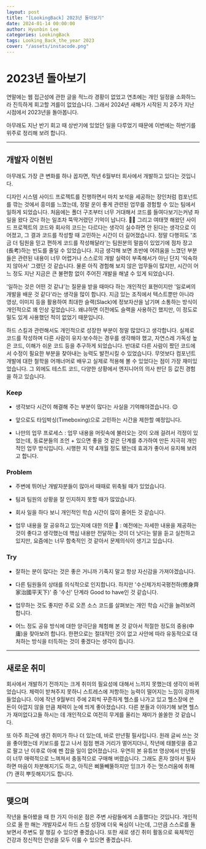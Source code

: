 ```yaml
---
layout: post
title: "[LookingBack] 2023년 돌아보기"
date: 2024-01-14 00:00:00
author: Hyunbin Lee
categories: LookingBack
tags: Looking_Back_the_year 2023
cover: "/assets/instacode.png"
---
```


# 2023년 돌아보기

연말에는 웹 접근성에 관한 글을 적느라 경황이 없었고 연초에는 개인 일정을 소화하느라 진득하게 회고할 겨를이 없었습니다. 그래서 2024년 새해가 시작된 지 2주가 지난 시점에서 2023년을 돌아봅니다. 

아무래도 지난 반기 회고 때 상반기에 있었던 일을 다루었기 때문에 이번에는 하반기를 위주로 정리해 보려 합니다. 

---

## 개발자 이현빈 

아무래도 가장 큰 변화를 하나 꼽자면, 작년 6월부터 회사에서 개발하고 있다는 것입니다. 

디자인 시스템 사이드 프로젝트를 진행하면서 마치 보석을 세공하는 장인처럼 컴포넌트를 깎는 것에서 흥미를 느꼈는데, 정말 운이 좋게 관련된 업무를 경험할 수 있는 팀에서 일하게 되었습니다. 처음에는 폴더 구조부터 너무 거대해서 코드를 들여다보기는커녕 파일을 왔다 갔다 하는 일조차 뚝딱거렸던 기억이 납니다. 😵‍💫 그리고 여태껏 해왔던 사이드 프로젝트의 코드와 회사의 코드는 다르다는 생각이 실수하면 안 된다는 생각으로 이어졌고, 그 결과 코드를 작성할 때 고민하는 시간이 더 길어졌습니다. 정말 다행히도 '조금 더 팀원을 믿고 편하게 코드를 작성해달라'는 팀원분의 말씀이 있었기에 점차 장고(長考)하는 빈도를 줄일 수 있었습니다. 지금 생각해 보면 초반에 어려움을 느꼈던 부분들은 관련된 내용이 너무 어렵거나 스스로의 개발 실력이 부족해서가 아닌 단지 '익숙하지 않아서' 그랬던 것 같습니다. 물론 아직 경험해 보지 않은 업무들이 많지만, 시간이 어느 정도 지난 지금은 큰 불편함 없이 주어진 개발을 해낼 수 있게 되었습니다. 

'일하는 것은 어떤 것 같냐'는 질문을 받을 때마다 하는 개인적인 표현이지만 '일로써의 개발을 배운 것 같다'라는 생각을 많이 합니다. 지금 있는 조직에서 텍스트뿐만 아니라 영상, 이미지 등을 활용하여 최대한 슬랙(Slack)에 정보자산을 남기며 소통하는 방식이 개인적으로 꽤 인상 깊었습니다. 왜냐하면 이전에도 슬랙을 사용하긴 했지만, 이 정도로 밀도 있게 사용했던 적이 없었기 때문입니다. 

하드 스킬과 관련해서도 개인적으로 성장한 부분이 정말 많았다고 생각합니다. 실제로 코드를 작성하며 다른 사람이 유지·보수하는 경우를 생각해야 했고, 자연스레 가독성 높은 코드, 이해가 쉬운 코드 등을 추구하게 되었습니다. 반대로 다른 사람이 짰던 코드에서 수정이 필요한 부분을 찾아내는 능력도 발전시킬 수 있었습니다. 무엇보다 컴포넌트 개발에 대한 철학을 어깨너머로 배우고 실제로 적용해 볼 수 있었다는 점이 가장 재미있었습니다. 그 외에도 테스트 코드, 다양한 상황에서 엔지니어의 의사 판단 등 값진 경험을 하고 있습니다. 


### Keep

- 생각보다 시간이 해결해 주는 부분이 많다는 사실을 기억해야겠습니다. 😌

- 앞으로도 타임박싱(Timeboxing)으로 고민하는 시간을 제한할 예정입니다. 

- 나만의 업무 프로세스 : 업무 내용을 머릿속에 불러오는 것이 오래 걸려서 걱정이 있었는데, 동료분들의 조언 + 있으면 좋을 것 같은 단계를 추가하여 만든 지극히 개인적인 업무 방식입니다. 시행한 지 약 4개월 정도 됐는데 효과가 좋아서 유지해 보려고 합니다. 


### Problem

- 주변에 뛰어난 개발자분들이 많아서 때때로 위축될 때가 있었습니다. 

- 팀과 팀원의 상황을 잘 인지하지 못할 때가 많았습니다. 

- 회사 일을 하다 보니 개인적인 학습 시간이 많이 줄어든 것 같습니다. 

- 업무 내용을 잘 공유하고 있는지에 대한 의문 🤔 : 예전에는 자세한 내용을 제공하는 것이 좋다고 생각했는데 핵심 내용만 전달하는 것이 더 낫다는 말을 듣고 실천하고 있지만, 요즘에는 너무 함축적인 것 같아서 문제의식이 생기고 있습니다. 

### Try 

- 잘하는 분이 많다는 것은 좋은 거니까 기죽지 말고 항상 자신감을 가져야겠습니다. 

- 다른 팀원들의 상태를 의식적으로 인지합니다. 하지만 '수신제가치국평천하(修身齊家治國平天下)' 중 '수신' 단계라 Good to have인 것 같습니다.

- 업무하는 것도 좋지만 주로 오픈 소스 코드를 살펴보는 개인 학습 시간을 늘려보려 합니다. 

- 어느 정도 공유 방식에 대한 양극단을 체험해 본 것 같아서 적절한 정도의 중용(中庸)을 찾아보려 합니다. 한편으로는 절대적인 것이 없고 사안에 따라 유동적으로 대처하는 방식을 터득하는 것이 좋겠다는 생각이 듭니다. 

---

## 새로운 취미

회사에서 개발하기 전까지는 크게 취미의 필요성에 대해서 느끼지 못했는데 생각이 바뀌었습니다. 체력이 받쳐주지 못하니 스트레스에 저항하는 능력이 떨어지는 느낌이 강하게 들었습니다. 이에 작년 9월부터 주에 2회씩 꾸준하게 헬스를 나가고 있고 헬스장에 쓴 돈이 아깝지 않을 만큼 체력이 눈에 띄게 좋아졌습니다. 다른 분들과 이야기해 보면 헬스가 재미없다고들 하시는 데 개인적으로 여전히 무게를 올리는 재미가 쏠쏠한 것 같습니다. 

또 아주 최근에 생긴 취미가 하나 더 있는데, 바로 만년필 필사입니다. 원래 글씨 쓰는 것을 좋아했는데 키보드를 잡고 나서 점점 펜과 거리가 멀어지더니, 작년에 태블릿을 중고로 팔고 난 이후로 아예 펜 잡을 일이 없어졌습니다. 우연히 본 유튜브 영상에서 만년필이 너무 매력적으로 느껴져서 충동적으로 구매해 버렸습니다. 그래도 혼자 앉아서 필사하면 마음이 차분해지기도 하고, 아직은 삐뚤빼뚤하지만 잉크가 주는 멋스러움에 취해(?) 괜히 뿌듯해지기도 합니다. 

---

## 맺으며 

작년을 돌아봤을 때 한 가지 아쉬운 점은 주변 사람들에게 소홀했다는 것입니다. 개인적으로 올 한 해는 개발자로서 하드 스킬 성장에 더욱 욕심이 나는데, 그만큼 스스로를 돌보면서 주변도 잘 챙길 수 있으면 좋겠습니다. 또한 새로 생긴 취미 활동으로 육체적인 건강과 정신적인 안녕을 모두 이룰 수 있으면 좋겠습니다. 
